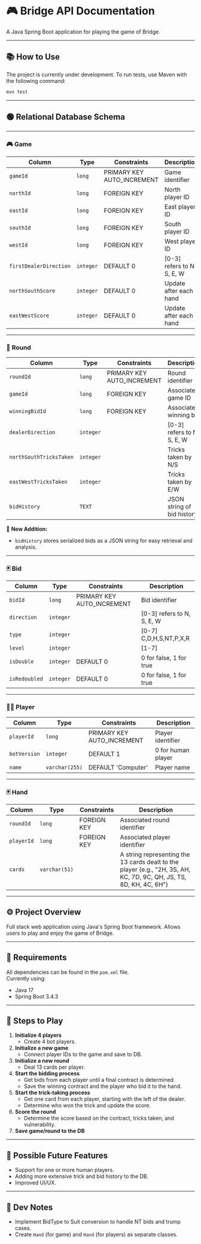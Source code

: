 # 🎮 **Bridge API Documentation**  
A Java Spring Boot application for playing the game of Bridge.

---

## 📚 **How to Use**

The project is currently under development. To run tests, use Maven with the following command:

```bash
mvn test
```

---

## 🟢 **Relational Database Schema**

---

### 🎮 **Game**
| Column               | Type      | Constraints                    | Description                  |
|----------------------|-----------|--------------------------------|------------------------------|
| `gameId`             | `long`    | PRIMARY KEY AUTO_INCREMENT     | Game identifier              |
| `northId`            | `long`    | FOREIGN KEY                    | North player ID              |
| `eastId`             | `long`    | FOREIGN KEY                    | East player ID               |
| `southId`            | `long`    | FOREIGN KEY                    | South player ID              |
| `westId`             | `long`    | FOREIGN KEY                    | West player ID               |
| `firstDealerDirection` | `integer` | DEFAULT 0                     | [0-3] refers to N, S, E, W   |
| `northSouthScore`    | `integer` | DEFAULT 0                      | Update after each hand       |
| `eastWestScore`      | `integer` | DEFAULT 0                      | Update after each hand       |

---

### 🔄 **Round**
| Column                 | Type      | Constraints                    | Description                  |
|------------------------|-----------|--------------------------------|------------------------------|
| `roundId`              | `long`    | PRIMARY KEY AUTO_INCREMENT     | Round identifier             |
| `gameId`               | `long`    | FOREIGN KEY                    | Associated game ID           |
| `winningBidId`         | `long`    | FOREIGN KEY                    | Associated winning bid       |
| `dealerDirection`      | `integer` |                                | [0-3] refers to N, S, E, W   |
| `northSouthTricksTaken` | `integer` |                                | Tricks taken by N/S          |
| `eastWestTricksTaken`  | `integer` |                                | Tricks taken by E/W          |
| `bidHistory`           | `TEXT`    |                                | JSON string of bid history   |

💚 **New Addition:**  
- `bidHistory` stores serialized bids as a JSON string for easy retrieval and analysis.

---

### 🃏 **Bid**
| Column      | Type    | Constraints                | Description                 |
|-------------|---------|----------------------------|-----------------------------|
| `bidId`     | `long`  | PRIMARY KEY AUTO_INCREMENT | Bid identifier              |
| `direction` | `integer` |                            | [0-3] refers to N, S, E, W  |
| `type`      | `integer` |                            | [0-7] C,D,H,S,NT,P,X,R      |
| `level`     | `integer` |                            | [1-7]                       |
| `isDouble`  | `integer` | DEFAULT 0                  | 0 for false, 1 for true     |
| `isRedoubled` | `integer` | DEFAULT 0                | 0 for false, 1 for true     |

---

### 🧑‍💻 **Player**
| Column    | Type        | Constraints                | Description          |
|-----------|-------------|----------------------------|----------------------|
| `playerId` | `long`      | PRIMARY KEY AUTO_INCREMENT | Player identifier    |
| `botVersion` | `integer` | DEFAULT 1                  | 0 for human player   |
| `name`    | `varchar(255)` | DEFAULT 'Computer'      | Player name          |

---

### 🃏 **Hand**
| Column   | Type      | Constraints               | Description                             |
|----------|-----------|---------------------------|-----------------------------------------|
| `roundId`  | `long`      | FOREIGN KEY               | Associated round identifier            |
| `playerId` | `long`      | FOREIGN KEY               | Associated player identifier           |
| `cards`    | `varchar(51)`    |                           | A string representing the 13 cards dealt to the player (e.g., "2H, 3S, AH, KC, 7D, 9C, QH, JS, TS, 8D, KH, 4C, 6H") |


---

## ⚙️ **Project Overview**
Full stack web application using Java's Spring Boot framework. Allows users to play and enjoy the game of Bridge.

---

## 📄 **Requirements**
All dependencies can be found in the `pom.xml` file.  
Currently using:
- Java 17
- Spring Boot 3.4.3

---

## 🚀 **Steps to Play**
1. **Initialize 4 players**
    - Create 4 bot players.
2. **Initialize a new game**
    - Connect player IDs to the game and save to DB.
3. **Initialize a new round**
    - Deal 13 cards per player.
4. **Start the bidding process**
    - Get bids from each player until a final contract is determined.
    - Save the winning contract and the player who bid it to the hand.
5. **Start the trick-taking process**
    - Get one card from each player, starting with the left of the dealer.
    - Determine who won the trick and update the score.
6. **Score the round**
    - Determine the score based on the contract, tricks taken, and vulnerability.
7. **Save game/round to the DB**

---

## 🎯 **Possible Future Features**
- Support for one or more human players.
- Adding more extensive trick and bid history to the DB.
- Improved UI/UX.

---

## 📏 **Dev Notes**
- Implement BidType to Suit conversion to handle NT bids and trump cases.
- Create `Hand` (for game) and `Hand` (for players) as separate classes.

